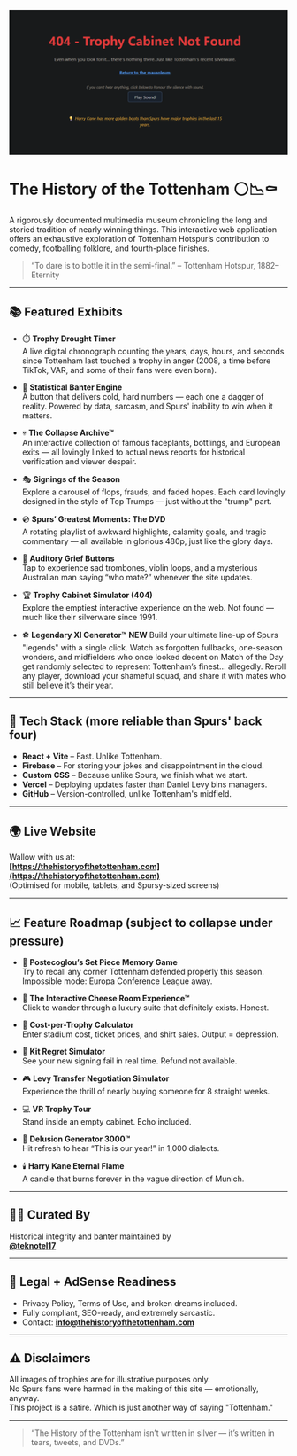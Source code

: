 <p align="center">
  <img src="./banner.png" alt="The History of the Tottenham" width="700"/>
</p>

# The History of the Tottenham ⚪📉⚰️

A rigorously documented multimedia museum chronicling the long and storied tradition of nearly winning things. This interactive web application offers an exhaustive exploration of Tottenham Hotspur’s contribution to comedy, footballing folklore, and fourth-place finishes.

> “To dare is to bottle it in the semi-final.”
> – Tottenham Hotspur, 1882–Eternity

---

## 📚 Featured Exhibits

- ⏱️ **Trophy Drought Timer**  
  A live digital chronograph counting the years, days, hours, and seconds since Tottenham last touched a trophy in anger (2008, a time before TikTok, VAR, and some of their fans were even born).

- 🤡 **Statistical Banter Engine**  
  A button that delivers cold, hard numbers — each one a dagger of reality. Powered by data, sarcasm, and Spurs' inability to win when it matters.

- 💀 **The Collapse Archive™**  
  An interactive collection of famous faceplants, bottlings, and European exits — all lovingly linked to actual news reports for historical verification and viewer despair.

- 🎭 **Signings of the Season**  
  Explore a carousel of flops, frauds, and faded hopes. Each card lovingly designed in the style of Top Trumps — just without the "trump" part.

- 💿 **Spurs’ Greatest Moments: The DVD**  
  A rotating playlist of awkward highlights, calamity goals, and tragic commentary — all available in glorious 480p, just like the glory days.

- 🎺 **Auditory Grief Buttons**  
  Tap to experience sad trombones, violin loops, and a mysterious Australian man saying “who mate?” whenever the site updates.

- 🏆 **Trophy Cabinet Simulator (404)**  
  Explore the emptiest interactive experience on the web. Not found — much like their silverware since 1991.

- ⚽ **Legendary XI Generator™** **NEW**
  Build your ultimate line-up of Spurs "legends" with a single click. Watch as forgotten fullbacks, one-season wonders, and midfielders who once looked decent on Match of the Day get randomly selected to represent Tottenham’s finest... allegedly. Reroll any player, download your shameful squad, and share it with mates who still believe it’s their year.

---

## 🧪 Tech Stack (more reliable than Spurs' back four)

- **React + Vite** – Fast. Unlike Tottenham.
- **Firebase** – For storing your jokes and disappointment in the cloud.
- **Custom CSS** – Because unlike Spurs, we finish what we start.
- **Vercel** – Deploying updates faster than Daniel Levy bins managers.
- **GitHub** – Version-controlled, unlike Tottenham's midfield.

---

## 🌍 Live Website

Wallow with us at:  
**[https://thehistoryofthetottenham.com](https://thehistoryofthetottenham.com)**  
(Optimised for mobile, tablets, and Spursy-sized screens)

---

## 📈 Feature Roadmap (subject to collapse under pressure)

- 🧠 **Postecoglou’s Set Piece Memory Game**  
  Try to recall any corner Tottenham defended properly this season. Impossible mode: Europa Conference League away.

- 🧀 **The Interactive Cheese Room Experience™**  
  Click to wander through a luxury suite that definitely exists. Honest.

- 🧮 **Cost-per-Trophy Calculator**  
  Enter stadium cost, ticket prices, and shirt sales. Output = depression.

- 🧥 **Kit Regret Simulator**  
  See your new signing fail in real time. Refund not available.

- 🎮 **Levy Transfer Negotiation Simulator**  
  Experience the thrill of nearly buying someone for 8 straight weeks.

- 💻 **VR Trophy Tour**  
  Stand inside an empty cabinet. Echo included.

- 📢 **Delusion Generator 3000™**  
  Hit refresh to hear “This is our year!” in 1,000 dialects.

- 🕯️ **Harry Kane Eternal Flame**  
  A candle that burns forever in the vague direction of Munich.

---

## 👨‍🏫 Curated By

Historical integrity and banter maintained by  
**[@teknotel17](https://github.com/teknotel17/the-history-of-the-tottenham)**

---

## 🧾 Legal + AdSense Readiness

- Privacy Policy, Terms of Use, and broken dreams included.
- Fully compliant, SEO-ready, and extremely sarcastic.
- Contact: **info@thehistoryofthetottenham.com**

---

## ⚠️ Disclaimers

All images of trophies are for illustrative purposes only.  
No Spurs fans were harmed in the making of this site — emotionally, anyway.  
This project is a satire. Which is just another way of saying "Tottenham."

---

> “The History of the Tottenham isn’t written in silver — it’s written in tears, tweets, and DVDs.”
